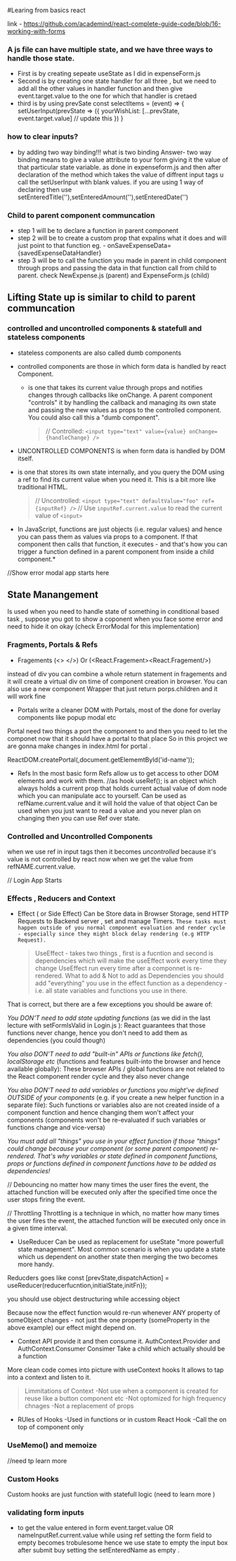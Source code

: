 #Learing from basics react

link - https://github.com/academind/react-complete-guide-code/blob/16-working-with-forms

### A js file can have multiple state, and we have three ways to handle those state.

- First is by creating sepeate useState as I did in expenseForm.js
- Second is by creating one state handler for all three , but we need to add all the other values in handler function and then give event.target.value to the one for which that handler is cretaed
- third is by using prevSate
  const selectItems = (event) => {
  setUserInput(prevState => ({
  yourWishList: [...prevState, event.target.value] // update this
  })
  }

### how to clear inputs?
- by adding two way binding!!!
what is two binding
Answer- two way binding means to give a value attribute to your form giving it the value of that particular state variable. as done in expenseform.js and then after declaration of the method which takes the value of diffrent input tags u call the setUserInput with blank values.
if you are using 1 way of declaring then use setEnteredTitle(''),setEnteredAmount(''),setEnteredDate('')

### Child to parent component communcation

- step 1 will be to declare a function in parent component
- step 2 will be to create a custom prop that expalins what it does and will just point to that function eg. - onSaveExpenseData={savedExpenseDataHandler}
- step 3 will be to call the function you made in parent in child component through props and passing the data in that function call from child to parent. check NewExpense.js (parent) and ExpenseForm.js (child)

## Lifting State up is similar to child to parent communcation

### controlled and uncontrolled components & statefull and stateless components

- stateless components are also called dumb components
- controlled components are those in which form data is handled by react Component.

  - is one that takes its current value through props and notifies changes through callbacks like onChange. A parent component "controls" it by handling the callback and managing its own state and passing the new values as props to the controlled component. You could also call this a "dumb component".
    > // Controlled:
    > `<input type="text" value={value} onChange={handleChange} />`

- UNCONTROLLED COMPONENTS is when form data is handled by DOM itself.
- is one that stores its own state internally, and you query the DOM using a ref to find its current value when you need it. This is a bit more like traditional HTML.
  > // Uncontrolled:
  > `<input type="text" defaultValue="foo" ref={inputRef} />`
  > // Use `inputRef.current.value` to read the current value of `<input>`

* In JavaScript, functions are just objects (i.e. regular values) and hence you can pass them as values via props to a component. If that component then calls that function, it executes - and that's how you can trigger a function defined in a parent component from inside a child component.*

//Show error modal app starts here
## State Manangement

Is used when you need to handle state of something in conditional based task , suppose you got to show a coponent when you face some error and need to hide it on okay (check ErrorModal for this implementation)

### Fragments, Portals & Refs
- Fragements (<> </>) Or (<React.Fragement><React.Fragement/>)

instead of div you can combine a whole return statement in fragements and it will create a virtual div on time of component creation in browser.
You can also use a new component Wrapper that just return porps.children and it will work fine

- Portals
write a cleaner DOM with Portals, most of the done for overlay components like popup modal etc

Portal need two things a port the component to and then you need to let the componet now that it should have a portal to that place
So in this project we are gonna make changes in index.html for portal .

ReactDOM.createPortal(<ComponetName>,document.getElememtById('id-name'));

- Refs
In the most basic form Refs allow us to get access to other DOM elements and work with them.
//as hook
useRef();
is an object which always holds a current prop that holds current actual value of dom node which you can manipulate acc to yourself.
Can be used as refName.current.value and it will hold the value of that object 
Can be used when you just want to read a value and you never plan on changing then you can use Ref over state.


### Controlled and Uncontrolled Components
when we use ref in input tags then it becomes *uncontrolled* because it's value is not controlled by react now when we get the value from refNAME.current.value.

// Login App Starts
### Effects , Reducers and Context
- Effect ( or Side Effect)
Can be Store data in Browser Storage, send HTTP Requests to Backend server , set and manage Timers.
``These tasks must happen outside of you normal component evaluation and render cycle - especially since they might block delay rendering (e.g HTTP Request).``
  > UseEffect - takes two things , first is a fucntion and second is dependencies which will make the useEffect work every time they change 
  UseEffect run every time after a componnet is re-rendered.
  > What to add & Not to add as Dependencies
 you should add "everything" you use in the effect function as a dependency - i.e. all state variables and functions you use in there.

That is correct, but there are a few exceptions you should be aware of:

*You DON'T need to add state updating functions* (as we did in the last lecture with setFormIsValid in Login.js ): React guarantees that those functions never change, hence you don't need to add them as dependencies (you could though)

*You also DON'T need to add "built-in" APIs or functions like fetch(), localStorage etc* (functions and features built-into the browser and hence available globally): These browser APIs / global functions are not related to the React component render cycle and they also never change

*You also DON'T need to add variables or functions you might've defined OUTSIDE of your components* (e.g. if you create a new helper function in a separate file): Such functions or variables also are not created inside of a component function and hence changing them won't affect your components (components won't be re-evaluated if such variables or functions change and vice-versa)

*You must add all "things" you use in your effect function if those "things" could change because your component (or some parent component) re-rendered. That's why variables or state defined in component functions, props or functions defined in component functions have to be added as dependencies!*


// Debouncing 
no matter how many times the user fires the event, the attached function will be executed only after the specified time once the user stops firing the event.

// Throttling
Throttling is a technique in which, no matter how many times the user fires the event, the attached function will be executed only once in a given time interval.


- UseReducer
Can be used as replacement for useState "more powerfull state management".
Most common scenario is when  you update a state which us dependent on another state then merging the two becomes more handy.

Reducders goes like const [prevState,dispatchAction] = useReducer(reducerfucntion,initialState,initFn});

you should use object destructuring while accessing object 

Because now the effect function would re-run whenever ANY property of someObject changes - not just the one property (someProperty in the above example) our effect might depend on.


- Context API
provide it and then consume it.
AuthContext.Provider and AuthContext.Consumer
Consimer Take a child which actually should be a function

More clean code comes into picture with useContext hooks
It allows to tap into a context and listen to it.

> Limmitations of Context 
-Not use when a component is created for reuse like a button component etc 
-Not optomized for high frequency chnages
-Not a replacement of props

- RUles of Hooks
-Used in functions or in custom React Hook
-Call the on top of component only
  
  
###  UseMemo() and memoize
//need tp learn more



### Custom Hooks 

Custom hooks are just function with statefull logic
(need to learn more )



### validating form inputs
- to get the value entered in form 
event.target.value OR nameInputRef.current.value 
while using ref setting the form field to empty becomes trobulesome hence we use state to empty the input box after submit buy setting the setEnteredName as empty .


